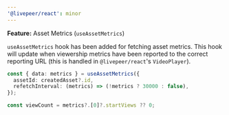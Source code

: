 ```yaml
---
'@livepeer/react': minor
---
```


**Feature:** Asset Metrics (`useAssetMetrics`)

`useAssetMetrics` hook has been added for fetching asset metrics. This hook will update
when viewership metrics have been reported to the correct reporting URL (this is handled in
`@livepeer/react`'s `VideoPlayer`).

```typescript
const { data: metrics } = useAssetMetrics({
  assetId: createdAsset?.id,
  refetchInterval: (metrics) => (!metrics ? 30000 : false),
});

const viewCount = metrics?.[0]?.startViews ?? 0;
```

